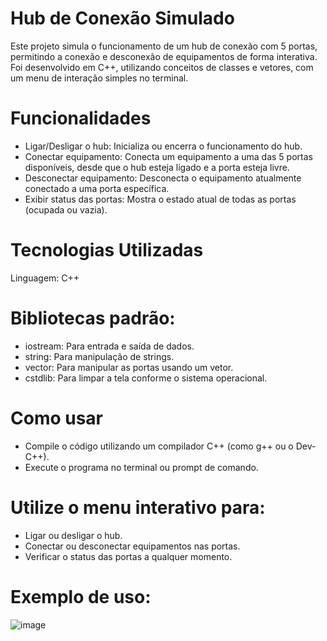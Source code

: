 # Hub de Conexão Simulado
Este projeto simula o funcionamento de um hub de conexão com 5 portas, permitindo a conexão e desconexão de equipamentos de forma interativa. Foi desenvolvido em C++, utilizando conceitos de classes e vetores, com um menu de interação simples no terminal.

# Funcionalidades
- Ligar/Desligar o hub: Inicializa ou encerra o funcionamento do hub.
- Conectar equipamento: Conecta um equipamento a uma das 5 portas disponíveis, desde que o hub esteja ligado e a porta esteja livre.
- Desconectar equipamento: Desconecta o equipamento atualmente conectado a uma porta específica.
- Exibir status das portas: Mostra o estado atual de todas as portas (ocupada ou vazia).

# Tecnologias Utilizadas
Linguagem: C++

# Bibliotecas padrão:
- iostream: Para entrada e saída de dados.
- string: Para manipulação de strings.
- vector: Para manipular as portas usando um vetor.
- cstdlib: Para limpar a tela conforme o sistema operacional.

# Como usar
- Compile o código utilizando um compilador C++ (como g++ ou o Dev-C++).
- Execute o programa no terminal ou prompt de comando.

# Utilize o menu interativo para:
- Ligar ou desligar o hub.
- Conectar ou desconectar equipamentos nas portas.
- Verificar o status das portas a qualquer momento.

# Exemplo de uso:
![image](https://github.com/user-attachments/assets/84ae121d-9328-43e6-990b-035ec0153e0d)
